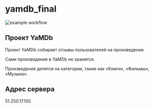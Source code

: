 # yamdb_final
![example workflow](https://github.com/Yan4ik94/yamdb_final/actions/workflows/yamdb_workflow.yml/badge.svg)

## Проект YaMDb
Проект YaMDb собирает отзывы пользователей на произведения. 

Сами произведения в YaMDb не хранятся.

Произведения делятся на категории, такие как «Книги», «Фильмы», «Музыка».

## Адрес сервера
51.250.17.150
